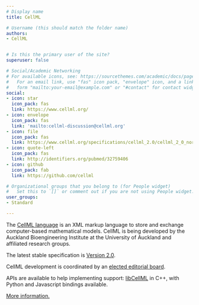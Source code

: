 ```yaml
---
# Display name
title: CellML

# Username (this should match the folder name)
authors:
- CellML


# Is this the primary user of the site?
superuser: false

# Social/Academic Networking
# For available icons, see: https://sourcethemes.com/academic/docs/page-builder/#icons
#   For an email link, use "fas" icon pack, "envelope" icon, and a link in the
#   form "mailto:your-email@example.com" or "#contact" for contact widget.
social:
- icon: star
  icon_pack: fas
  link: https://www.cellml.org/
- icon: envelope
  icon_pack: fas
  link: 'mailto:cellml-discussion@cellml.org'
- icon: file
  icon_pack: fas
  link: https://www.cellml.org/specifications/cellml_2.0/cellml_2_0_normative_specification.pdf
- icon: quote-left
  icon_pack: fas
  link: http://identifiers.org/pubmed/32759406
- icon: github
  icon_pack: fab
  link: https://github.com/cellml

# Organizational groups that you belong to (for People widget)
#   Set this to `[]` or comment out if you are not using People widget.
user_groups:
- Standard

---
```


The <a rel="nofollow" class="external text" href="https://cellml.org">CellML language</a> is an XML markup language to store and exchange computer-based mathematical models. CellML is being developed by the Auckland Bioengineering Institute at the University of Auckland and affiliated research groups.

The latest stable specification is <a rel="nofollow" class="external text" href="https://www.cellml.org/specifications/cellml_2.0">Version 2.0</a>.

CellML development is coordinated by an <a rel="nofollow" class="external text" href="https://www.cellml.org/community/editorial_board">elected editorial board</a>.

APIs are available to help implementing support: <a rel="nofollow" class="external text" href="https://libcellml.org">libCellML</a> in C++, with Python and Javascript bindings available.

<a rel="nofollow" class="external text" href="http://co.mbine.org/standards/CellML">More information.</a>
